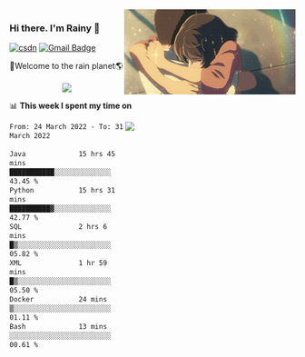 <img  align='right' height="150" src="https://github.com/LikeRainDay/LikeRainDay/blob/master/pic/img_rain_1.gif?raw=true">



### Hi there. I'm Rainy :lemon:

[![csdn](https://img.shields.io/badge/-csdn-c14438?style=flat-square&logo=c&logoColor=white)](https://blog.csdn.net/qq_15807167)
[![Gmail Badge](https://img.shields.io/badge/-gmail-c14438?style=flat-square&logo=Gmail&logoColor=white&link=mailto:houshuai0816@gmail.com)](mailto:houshuai0816@gmail.com)

🚀Welcome to the rain planet🌎

<center>
<img align='center'  src="https://source.unsplash.com/random/1200x600">
</center>

📊 **This week I spent my time on**

<img align='right'   width="300" src="https://github-readme-stats.vercel.app/api?username=LikeRainDay&show_icons=true&title_color=fff&icon_color=79ff97&text_color=9f9f9f&bg_color=151515">

<!--START_SECTION:waka-->

```text
From: 24 March 2022 - To: 31 March 2022

Java             15 hrs 45 mins  ███████████░░░░░░░░░░░░░░   43.45 %
Python           15 hrs 31 mins  ██████████▓░░░░░░░░░░░░░░   42.77 %
SQL              2 hrs 6 mins    █▒░░░░░░░░░░░░░░░░░░░░░░░   05.82 %
XML              1 hr 59 mins    █▒░░░░░░░░░░░░░░░░░░░░░░░   05.50 %
Docker           24 mins         ▒░░░░░░░░░░░░░░░░░░░░░░░░   01.11 %
Bash             13 mins         ░░░░░░░░░░░░░░░░░░░░░░░░░   00.61 %
```

<!--END_SECTION:waka-->
